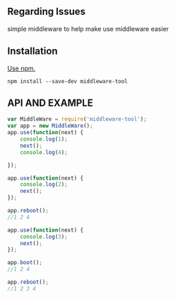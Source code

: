 ## Regarding Issues

simple middleware to help make use middleware easier

## Installation

[Use npm.](https://docs.npmjs.com/cli/install)

```
npm install --save-dev middleware-tool
```

## API AND EXAMPLE

```javascript
var MiddleWare = require('middleware-tool');
var app = new MiddleWare();
app.use(function(next) {
    console.log(1);
    next();
    console.log(4);

});

app.use(function(next) {
    console.log(2);
    next();
});

app.reboot();
//1 2 4

app.use(function(next) {
    console.log(3);
    next();
});

app.boot();
//1 2 4

app.reboot();
//1 2 3 4